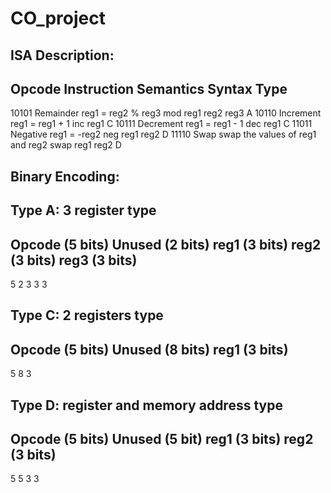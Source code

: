 # CO_project
ISA Description:
-------------------------
Opcode  Instruction  Semantics                                Syntax            Type
------------------------------------------------------------------------------------- 
10101   Remainder    reg1 = reg2 % reg3                       mod reg1 reg2 reg3   A
10110   Increment    reg1 = reg1 + 1                          inc reg1             C
10111   Decrement    reg1 = reg1 - 1                          dec reg1             C
11011   Negative     reg1 = -reg2                             neg reg1 reg2        D
11110   Swap         swap the values of reg1 and reg2         swap reg1 reg2       D


Binary Encoding:
-------------------------
Type A: 3 register type
-------------------------
Opcode (5 bits)  Unused (2 bits)  reg1 (3 bits)  reg2 (3 bits)  reg3 (3 bits)
-----------------------------------------------------------------------------
  5                 2                3             3             3

Type C: 2 registers type
-------------------------
Opcode (5 bits)  Unused (8 bits)  reg1 (3 bits)  
-------------------------------------------------
5                8                 3              

Type D: register and memory address type
----------------------------------------
Opcode (5 bits)  Unused (5 bit)  reg1 (3 bits) reg2 (3 bits)
---------------------------------------------------------------------
5                 5              3               3
